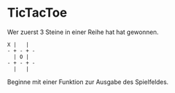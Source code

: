 TicTacToe
==========

Wer zuerst 3 Steine in einer Reihe hat hat gewonnen.

```
X |   |  
- + - + -
  | O |  
- + - + -
  |   |  
```

Beginne mit einer Funktion zur Ausgabe des Spielfeldes.

